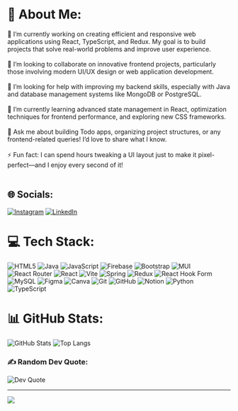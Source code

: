 # 💫 About Me:
🔭 I’m currently working on creating efficient and responsive web applications using React, TypeScript, and Redux. My goal is to build projects that solve real-world problems and improve user experience.<br><br>👯 I’m looking to collaborate on innovative frontend projects, particularly those involving modern UI/UX design or web application development.<br><br>🤝 I’m looking for help with improving my backend skills, especially with Java and database management systems like MongoDB or PostgreSQL.<br><br>🌱 I’m currently learning advanced state management in React, optimization techniques for frontend performance, and exploring new CSS frameworks.<br><br>💬 Ask me about building Todo apps, organizing project structures, or any frontend-related queries! I’d love to share what I know.<br><br>⚡ Fun fact: I can spend hours tweaking a UI layout just to make it pixel-perfect—and I enjoy every second of it!<br><br>

## 🌐 Socials:
[![Instagram](https://img.shields.io/badge/Instagram-%23E4405F.svg?logo=Instagram&logoColor=white)](https://instagram.com/rufann.n) 
[![LinkedIn](https://img.shields.io/badge/LinkedIn-%230077B5.svg?logo=linkedin&logoColor=white)](https://www.linkedin.com/in/rufan-niyazl%C4%B1/) 

# 💻 Tech Stack:
![HTML5](https://img.shields.io/badge/html5-%23E34F26.svg?style=plastic&logo=html5&logoColor=white) 
![Java](https://img.shields.io/badge/java-%23ED8B00.svg?style=plastic&logo=openjdk&logoColor=white) 
![JavaScript](https://img.shields.io/badge/javascript-%23323330.svg?style=plastic&logo=javascript&logoColor=%23F7DF1E) 
![Firebase](https://img.shields.io/badge/firebase-%23039BE5.svg?style=plastic&logo=firebase) 
![Bootstrap](https://img.shields.io/badge/bootstrap-%238511FA.svg?style=plastic&logo=bootstrap&logoColor=white) 
![MUI](https://img.shields.io/badge/MUI-%230081CB.svg?style=plastic&logo=mui&logoColor=white) 
![React Router](https://img.shields.io/badge/React_Router-CA4245?style=plastic&logo=react-router&logoColor=white) 
![React](https://img.shields.io/badge/react-%2320232a.svg?style=plastic&logo=react&logoColor=%2361DAFB) 
![Vite](https://img.shields.io/badge/vite-%23646CFF.svg?style=plastic&logo=vite&logoColor=white) 
![Spring](https://img.shields.io/badge/spring-%236DB33F.svg?style=plastic&logo=spring&logoColor=white) 
![Redux](https://img.shields.io/badge/redux-%23593d88.svg?style=plastic&logo=redux&logoColor=white) 
![React Hook Form](https://img.shields.io/badge/React%20Hook%20Form-%23EC5990.svg?style=plastic&logo=reacthookform&logoColor=white) 
![MySQL](https://img.shields.io/badge/mysql-4479A1.svg?style=plastic&logo=mysql&logoColor=white) 
![Figma](https://img.shields.io/badge/figma-%23F24E1E.svg?style=plastic&logo=figma&logoColor=white) 
![Canva](https://img.shields.io/badge/Canva-%2300C4CC.svg?style=plastic&logo=Canva&logoColor=white) 
![Git](https://img.shields.io/badge/git-%23F05033.svg?style=plastic&logo=git&logoColor=white) 
![GitHub](https://img.shields.io/badge/github-%23121011.svg?style=plastic&logo=github&logoColor=white) 
![Notion](https://img.shields.io/badge/Notion-%23000000.svg?style=plastic&logo=notion&logoColor=white) 
![Python](https://img.shields.io/badge/python-3670A0?style=plastic&logo=python&logoColor=ffdd54) 
![TypeScript](https://img.shields.io/badge/typescript-%23007ACC.svg?style=plastic&logo=typescript&logoColor=white)

# 📊 GitHub Stats:
![GitHub Stats](https://github-readme-stats.vercel.app/api?username=rufanniyazli&hide_border=true&include_all_commits=false&count_private=false&bg_color=000000&title_color=ff7f00&text_color=00ff00&icon_color=00ff00)
![Top Langs](https://github-readme-stats.vercel.app/api/top-langs/?username=rufanniyazli&theme=dark&hide_border=true&include_all_commits=false&count_private=false&layout=compact&bg_color=000000&title_color=ff7f00&text_color=00ff00&icon_color=00ff00)

### ✍️ Random Dev Quote:
![Dev Quote](https://quotes-github-readme.vercel.app/api?type=vetical&theme=radical)

---
[![](https://visitcount.itsvg.in/api?id=rufanniyazli&icon=6&color=13)](https://visitcount.itsvg.in)
